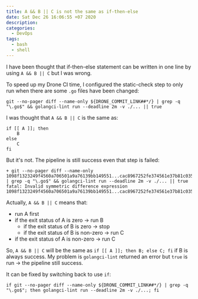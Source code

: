 ```yaml
---
title: A && B || C is not the same as if-then-else
date: Sat Dec 26 16:06:55 +07 2020
description:
categories:
  - DevOps
tags:
  - bash
  - shell
---
```

I have been thought that if-then-else statement can be written in one line by using `A && B || C` but I was wrong.
    
To speed up my Drone CI time, I configured the static-check step to only run when there are some `.go` files have been changed:

```shell script
git --no-pager diff --name-only ${DRONE_COMMIT_LINK##*/} | grep -q "\.go$" && golangci-lint run --deadline 2m -v ./... || true
```

I was thought that `A && B || C` is the same as:

```shell script
if [[ A ]]; then
    B
else
    C
fi
```

But it's not. The pipeline is still success even that step is failed:

```shell script
+ git --no-pager diff --name-only 1098f1323249f4560a706501a9a76139bb149551...cac8967252fe374561e37b81c035d428d3fff163 | grep -q "\.go$" && golangci-lint run --deadline 2m -v ./... || true
fatal: Invalid symmetric difference expression 1098f1323249f4560a706501a9a76139bb149551...cac8967252fe374561e37b81c035d428d3fff163
```

Actually, `A && B || C` means that:

- run A first
- if the exit status of A is zero -> run B
    - if the exit status of B is zero -> stop
    - if the exit status of B is non-zero -> run C
- if the exit status of A is non-zero -> run C

So, `A && B || C` will be the same as `if [[ A ]]; then B; else C; fi` if B is always success.
My problem is `golangci-lint` returned an error but `true` is run -> the pipeline still success.

It can be fixed by switching back to use `if`:

```shell script
if git --no-pager diff --name-only ${DRONE_COMMIT_LINK##*/} | grep -q "\.go$"; then golangci-lint run --deadline 2m -v ./...; fi
```